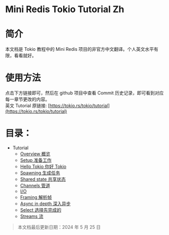 # Mini Redis Tokio Tutorial Zh

# 简介

本文档是 Tokio 教程中的 Mini Redis 项目的非官方中文翻译。个人英文水平有限，看看就好。

# 使用方法

点击下方链接即可，然后在 github 项目中查看 Commit 历史记录，即可看到对应每一章节更改的内容。\
英文 Tutorial 原链接: [https://tokio.rs/tokio/tutorial](https://tokio.rs/tokio/tutorial)

# 目录：

- Tutorial
  - [Overview 概览](./pages/Overview.md)
  - [Setup 准备工作](./pages/Setup.md)
  - [Hello Tokio 你好 Tokio](./pages/HelloTokio.md)
  - [Spawning 生成任务](./pages/Spawning.md)
  - [Shared state 共享状态](./pages/Sharedstate.md)
  - [Channels 管道](./pages/Channels.md) 
  - [I/O](./pages/IO.md)
  - [Framing 解析帧](./pages/Framing.md)
  - [Async in depth 深入异步](./pages/Asyncindepth.md)
  - [Select 选择先完成的](./pages/Select.md)
  - [Streams 流](./pages/Streams.md)

> 本文档最后更新日期：2024 年 5 月 25 日
